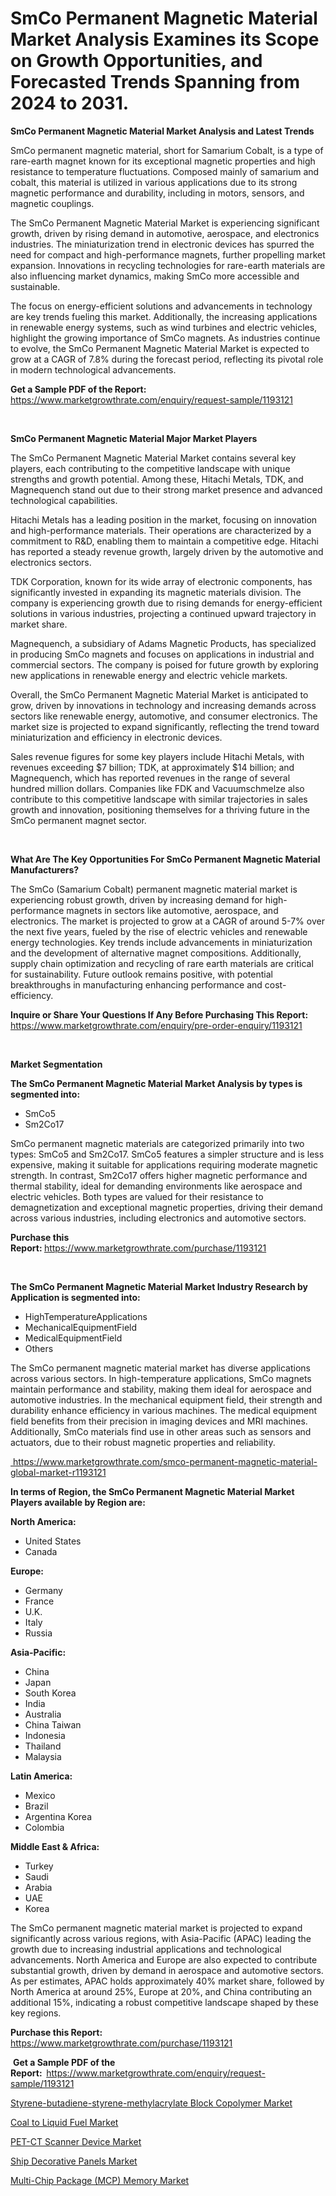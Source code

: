<p><h1>SmCo Permanent Magnetic Material Market Analysis Examines its Scope on Growth Opportunities, and Forecasted Trends Spanning from 2024 to 2031.</h1></p><p><strong>SmCo Permanent Magnetic Material Market Analysis and Latest Trends</strong></p>
<p><p>SmCo permanent magnetic material, short for Samarium Cobalt, is a type of rare-earth magnet known for its exceptional magnetic properties and high resistance to temperature fluctuations. Composed mainly of samarium and cobalt, this material is utilized in various applications due to its strong magnetic performance and durability, including in motors, sensors, and magnetic couplings.</p><p>The SmCo Permanent Magnetic Material Market is experiencing significant growth, driven by rising demand in automotive, aerospace, and electronics industries. The miniaturization trend in electronic devices has spurred the need for compact and high-performance magnets, further propelling market expansion. Innovations in recycling technologies for rare-earth materials are also influencing market dynamics, making SmCo more accessible and sustainable.</p><p>The focus on energy-efficient solutions and advancements in technology are key trends fueling this market. Additionally, the increasing applications in renewable energy systems, such as wind turbines and electric vehicles, highlight the growing importance of SmCo magnets. As industries continue to evolve, the SmCo Permanent Magnetic Material Market is expected to grow at a CAGR of 7.8% during the forecast period, reflecting its pivotal role in modern technological advancements.</p></p>
<p><strong>Get a Sample PDF of the Report:&nbsp;</strong> <a href="https://www.marketgrowthrate.com/enquiry/request-sample/1193121">https://www.marketgrowthrate.com/enquiry/request-sample/1193121</a></p>
<p>&nbsp;</p>
<p><strong>SmCo Permanent Magnetic Material Major Market Players</strong></p>
<p><p>The SmCo Permanent Magnetic Material Market contains several key players, each contributing to the competitive landscape with unique strengths and growth potential. Among these, Hitachi Metals, TDK, and Magnequench stand out due to their strong market presence and advanced technological capabilities.</p><p>Hitachi Metals has a leading position in the market, focusing on innovation and high-performance materials. Their operations are characterized by a commitment to R&D, enabling them to maintain a competitive edge. Hitachi has reported a steady revenue growth, largely driven by the automotive and electronics sectors.</p><p>TDK Corporation, known for its wide array of electronic components, has significantly invested in expanding its magnetic materials division. The company is experiencing growth due to rising demands for energy-efficient solutions in various industries, projecting a continued upward trajectory in market share.</p><p>Magnequench, a subsidiary of Adams Magnetic Products, has specialized in producing SmCo magnets and focuses on applications in industrial and commercial sectors. The company is poised for future growth by exploring new applications in renewable energy and electric vehicle markets.</p><p>Overall, the SmCo Permanent Magnetic Material Market is anticipated to grow, driven by innovations in technology and increasing demands across sectors like renewable energy, automotive, and consumer electronics. The market size is projected to expand significantly, reflecting the trend toward miniaturization and efficiency in electronic devices.</p><p>Sales revenue figures for some key players include Hitachi Metals, with revenues exceeding $7 billion; TDK, at approximately $14 billion; and Magnequench, which has reported revenues in the range of several hundred million dollars. Companies like FDK and Vacuumschmelze also contribute to this competitive landscape with similar trajectories in sales growth and innovation, positioning themselves for a thriving future in the SmCo permanent magnet sector.</p></p>
<p>&nbsp;</p>
<p><strong>What Are The Key Opportunities For SmCo Permanent Magnetic Material Manufacturers?</strong></p>
<p><p>The SmCo (Samarium Cobalt) permanent magnetic material market is experiencing robust growth, driven by increasing demand for high-performance magnets in sectors like automotive, aerospace, and electronics. The market is projected to grow at a CAGR of around 5-7% over the next five years, fueled by the rise of electric vehicles and renewable energy technologies. Key trends include advancements in miniaturization and the development of alternative magnet compositions. Additionally, supply chain optimization and recycling of rare earth materials are critical for sustainability. Future outlook remains positive, with potential breakthroughs in manufacturing enhancing performance and cost-efficiency.</p></p>
<p><strong>Inquire or Share Your Questions If Any Before Purchasing This Report:</strong> <a href="https://www.marketgrowthrate.com/enquiry/pre-order-enquiry/1193121">https://www.marketgrowthrate.com/enquiry/pre-order-enquiry/1193121</a></p>
<p>&nbsp;</p>
<p><strong>Market Segmentation</strong></p>
<p><strong>The SmCo Permanent Magnetic Material Market Analysis by types is segmented into:</strong></p>
<p><ul><li>SmCo5</li><li>Sm2Co17</li></ul></p>
<p><p>SmCo permanent magnetic materials are categorized primarily into two types: SmCo5 and Sm2Co17. SmCo5 features a simpler structure and is less expensive, making it suitable for applications requiring moderate magnetic strength. In contrast, Sm2Co17 offers higher magnetic performance and thermal stability, ideal for demanding environments like aerospace and electric vehicles. Both types are valued for their resistance to demagnetization and exceptional magnetic properties, driving their demand across various industries, including electronics and automotive sectors.</p></p>
<p><strong>Purchase this Report:&nbsp;</strong><a href="https://www.marketgrowthrate.com/purchase/1193121">https://www.marketgrowthrate.com/purchase/1193121</a></p>
<p>&nbsp;</p>
<p><strong>The SmCo Permanent Magnetic Material Market Industry Research by Application is segmented into:</strong></p>
<p><ul><li>HighTemperatureApplications</li><li>MechanicalEquipmentField</li><li>MedicalEquipmentField</li><li>Others</li></ul></p>
<p><p>The SmCo permanent magnetic material market has diverse applications across various sectors. In high-temperature applications, SmCo magnets maintain performance and stability, making them ideal for aerospace and automotive industries. In the mechanical equipment field, their strength and durability enhance efficiency in various machines. The medical equipment field benefits from their precision in imaging devices and MRI machines. Additionally, SmCo materials find use in other areas such as sensors and actuators, due to their robust magnetic properties and reliability.</p></p>
<p><a href="https://www.marketgrowthrate.com/smco-permanent-magnetic-material-global-market-r1193121">&nbsp;https://www.marketgrowthrate.com/smco-permanent-magnetic-material-global-market-r1193121</a></p>
<p><strong>In terms of Region, the SmCo Permanent Magnetic Material Market Players available by Region are:</strong></p>
<p>
    <p> <strong> North America: </strong>
        <ul>
            <li>United States</li>
            <li>Canada</li>
        </ul>
        </p> 
    <p> <strong> Europe: </strong>
        <ul>
            <li>Germany</li>
            <li>France</li>
            <li>U.K.</li>
            <li>Italy</li>
            <li>Russia</li>
        </ul>
        </p> 
    <p> <strong> Asia-Pacific: </strong>
        <ul>
            <li>China</li>
            <li>Japan</li>
            <li>South Korea</li>
            <li>India</li>
            <li>Australia</li>
            <li>China Taiwan</li>
            <li>Indonesia</li>
            <li>Thailand</li>
            <li>Malaysia</li>
        </ul>
        </p> 
    <p> <strong> Latin America: </strong>
        <ul>
            <li>Mexico</li>
            <li>Brazil</li>
            <li>Argentina Korea</li>
            <li>Colombia</li>
        </ul>
        </p> 
    <p> <strong> Middle East & Africa: </strong>
        <ul>
            <li>Turkey</li>
            <li>Saudi</li>
            <li>Arabia</li>
            <li>UAE</li>
            <li>Korea</li>
        </ul>
    </p>
    </p>
<p><p>The SmCo permanent magnetic material market is projected to expand significantly across various regions, with Asia-Pacific (APAC) leading the growth due to increasing industrial applications and technological advancements. North America and Europe are also expected to contribute substantial growth, driven by demand in aerospace and automotive sectors. As per estimates, APAC holds approximately 40% market share, followed by North America at around 25%, Europe at 20%, and China contributing an additional 15%, indicating a robust competitive landscape shaped by these key regions.</p></p>
<p><strong>Purchase this Report: </strong><a href="https://www.marketgrowthrate.com/purchase/1193121">https://www.marketgrowthrate.com/purchase/1193121</a></p>
<p>&nbsp;<strong>Get a Sample PDF of the Report:&nbsp;&nbsp;</strong><a href="https://www.marketgrowthrate.com/enquiry/request-sample/1193121">https://www.marketgrowthrate.com/enquiry/request-sample/1193121</a></p>
<p><strong></strong></p>
<p><p><a href="https://github.com/ChiragRp1/Market-Research-Report-List-6/blob/main/styrene-butadiene-styrene-methylacrylate-block-copolymer-market.md">Styrene-butadiene-styrene-methylacrylate Block Copolymer Market</a></p><p><a href="https://medium.com/@isaurapx9xsianez/global-coal-to-liquid-fuel-market-sector-2024-2031-market-metrics-and-market-strategic-insights-ce4bd7120953?postPublishedType=repub">Coal to Liquid Fuel Market</a></p><p><a href="https://medium.com/@isaurapx9xsianez/future-insights-into-the-pet-ct-scanner-device-market-trends-and-regional-analysis-for-the-year-d00e093719c6">PET-CT Scanner Device Market</a></p><p><a href="https://github.com/KamrulHadi87/Market-Research-Report-List-1/blob/main/ship-decorative-panels-market.md">Ship Decorative Panels Market</a></p><p><a href="https://issuu.com/reportprime-2/docs/multi-chip-package-mcp-memory-marke_9ccbe69fb0aaa9">Multi-Chip Package (MCP) Memory Market</a></p></p>